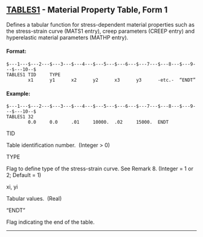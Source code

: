 ## [TABLES1](https://help.hexagonmi.com/bundle/MSC_Nastran_2022.4/page/Nastran_Combined_Book/qrg/bulktuv/TOC.TABLES1.xhtml) - Material Property Table, Form 1

Defines a tabular function for stress-dependent material properties such as the stress-strain curve (MATS1 entry), creep parameters (CREEP entry) and hyperelastic material parameters (MATHP entry).

#### Format:

```nastran
$---1---$---2---$---3---$---4---$---5---$---6---$---7---$---8---$---9---$---10--$
TABLES1 TID     TYPE                                                            
        x1      y1      x2      y2      x3      y3      -etc.-  “ENDT”          
```
#### Example:

```nastran
$---1---$---2---$---3---$---4---$---5---$---6---$---7---$---8---$---9---$---10--$
TABLES1 32                                                                      
        0.0     0.0     .01     10000.  .02     15000.  ENDT                    
```
TID

Table identification number.  (Integer > 0)

TYPE

Flag to define type of the stress-strain curve. See Remark 8. (Integer = 1 or 2; Default = 1)

xi, yi

Tabular values.  (Real)

“ENDT”

Flag indicating the end of the table.

--------------------

